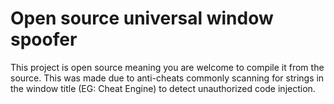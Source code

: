# Open source universal window spoofer
This project is open source meaning you are welcome to compile it from the source.
This was made due to anti-cheats commonly scanning for strings in the window title (EG: Cheat Engine) to detect unauthorized code injection.
